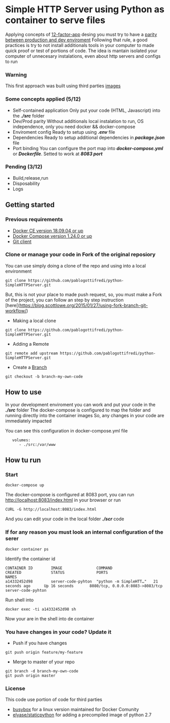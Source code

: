 # Simple HTTP Server using Python as container to serve files
Applying concepts of [12-factor-app](https://12factor.net/) desing you must try to have a [parity between production and dev enviroment](https://12factor.net/dev-prod-parity)
Following that rule, a good practices is try to not install additionals tools in your computer to made quick proof or test of portions of code. 
The idea is mantain isolated your computer of unnecesary instalations, even about http servers and configs to run

### Warning
This first approach was built using third parties [images](elyase/staticpython)

### Some concepts applied (5/12)
* Self-contained application
   Only put your code (HTML, Javascript) into the ***./src*** folder
* Dev/Prod parity
   Without additionals local instalation to run, OS independence, only you need docker && docker-compose 
* Enviroment config
   Ready to setup using ***.env*** file
* Dependencies
   Ready to setup additional dependencies in ***package.json*** file
* Port binding
   You can configure the port map into ***docker-compose.yml*** or ***Dockerfile***. Setted to work at ***8083 port***

### Pending (3/12)
* Build,release,run
* Disposability
* Logs

## Getting started
### Previous requirements
* [Docker CE version 18.09.04 or up](https://docs.docker.com/install/linux/docker-ce/ubuntu/) 
* [Docker Compose version 1.24.0 or up](https://docs.docker.com/compose/install/) 
* [Git client](https://git-scm.com/)

### Clone or manage your code in Fork of the original reposiory

You can use simply doing a clone of the repo and using into a local environment
```
git clone https://github.com/pablogottifredi/python-SimpleHTTPServer.git
```

But, this is not your place to made push request, so, you must make a Fork of the project, you can follow an step by step instruction [here[(https://blog.scottlowe.org/2015/01/27/using-fork-branch-git-workflow/)
* Making a local clone
```
git clone https://github.com/pablogottifredi/python-SimpleHTTPServer.git
```
* Adding a Remote
```
git remote add upstream https://github.com/pablogottifredi/python-SimpleHTTPServer.git
```
* Create a [Branch](https://12factor.net/codebase)
```
git checkout -b branch-my-own-code
```

## How to use
In your development enviroment you can work and put your code in the ***./src*** folder
The docker-compose is configured to map the folder and running directly into the container images
So, any changes in your code are immediately impacted


You can see this configuration in docker-compose.yml file
```
   volumes:
      - ./src:/var/www
```

## How tu run
### Start
```
docker-compose up
```

The docker-compose is configured at 8083 port, you can run [http://localhost:8083/index.html](http://localhost:8083/index.html) in your browser or run
```
CURL -G http://localhost:8083/index.html
```


And you can edit your code in the local folder ***./scr*** code

### If for any reason you must look an internal configuration of the serer
```
docker container ps

```
Identify the container id
```
CONTAINER ID        IMAGE               COMMAND                  CREATED             STATUS              PORTS                              NAMES
a14332452d98        server-code-pyhton  "python -m SimpleHTT…"   21 seconds ago      Up 16 seconds       8080/tcp, 0.0.0.0:8083->8083/tcp   server-code-pyhton
```

Run shell into
```
docker exec -ti a14332452d98 sh
```

Now your are in the shell into de container


### You have changes in your code? Update it
* Push if you have changes
```
git push origin feature/my-feature
```
* Merge to master of your repo
```
git branch -d branch-my-own-code
git push origin master
```

### License
This code use portion of code for third parties
* [busybox](https://hub.docker.com/_/busybox) for a linux version maintained for Docker Comunity
* [elyase/staticpython](https://hub.docker.com/r/elyase/staticpython) for adding a precompiled image of python 2.7
